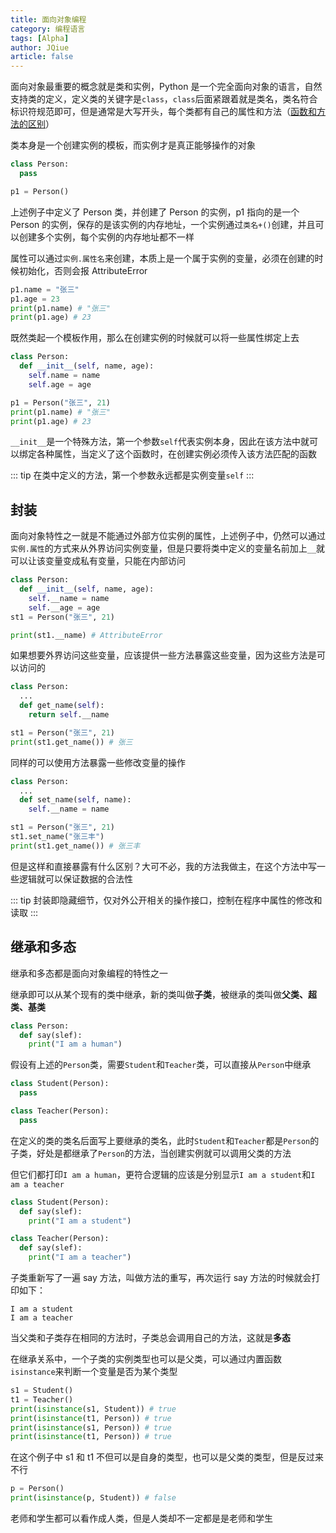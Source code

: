 ```yaml
---
title: 面向对象编程
category: 编程语言
tags: [Alpha]
author: JQiue
article: false
---
```


面向对象最重要的概念就是类和实例，Python 是一个完全面向对象的语言，自然支持类的定义，定义类的关键字是`class`，`class`后面紧跟着就是类名，类名符合标识符规范即可，但是通常是大写开头，每个类都有自己的属性和方法（[函数和方法的区别](/language/general/#函数和方法的区别)）

类本身是一个创建实例的模板，而实例才是真正能够操作的对象

```python
class Person:
  pass

p1 = Person()
```

上述例子中定义了 Person 类，并创建了 Person 的实例，p1 指向的是一个 Person 的实例，保存的是该实例的内存地址，一个实例通过`类名+()`创建，并且可以创建多个实例，每个实例的内存地址都不一样

属性可以通过`实例.属性名`来创建，本质上是一个属于实例的变量，必须在创建的时候初始化，否则会报 AttributeError

```python
p1.name = "张三"
p1.age = 23
print(p1.name) # "张三"
print(p1.age) # 23
```

既然类起一个模板作用，那么在创建实例的时候就可以将一些属性绑定上去

```python
class Person:
  def __init__(self, name, age):
    self.name = name
    self.age = age

p1 = Person("张三", 21)
print(p1.name) # "张三"
print(p1.age) # 23
```

`__init__`是一个特殊方法，第一个参数`self`代表实例本身，因此在该方法中就可以绑定各种属性，当定义了这个函数时，在创建实例必须传入该方法匹配的函数

::: tip
在类中定义的方法，第一个参数永远都是实例变量`self`
:::

## 封装

面向对象特性之一就是不能通过外部方位实例的属性，上述例子中，仍然可以通过`实例.属性`的方式来从外界访问实例变量，但是只要将类中定义的变量名前加上`__`就可以让该变量变成私有变量，只能在内部访问

```python
class Person:
  def __init__(self, name, age):
    self.__name = name
    self.__age = age
st1 = Person("张三", 21)

print(st1.__name) # AttributeError
```

如果想要外界访问这些变量，应该提供一些方法暴露这些变量，因为这些方法是可以访问的

```python
class Person:
  ...
  def get_name(self):
    return self.__name

st1 = Person("张三", 21)
print(st1.get_name()) # 张三
```

同样的可以使用方法暴露一些修改变量的操作

```python
class Person:
  ...
  def set_name(self, name):
    self.__name = name

st1 = Person("张三", 21)
st1.set_name("张三丰")
print(st1.get_name()) # 张三丰
```

但是这样和直接暴露有什么区别？大可不必，我的方法我做主，在这个方法中写一些逻辑就可以保证数据的合法性

::: tip
封装即隐藏细节，仅对外公开相关的操作接口，控制在程序中属性的修改和读取
:::

## 继承和多态

继承和多态都是面向对象编程的特性之一

继承即可以从某个现有的类中继承，新的类叫做**子类**，被继承的类叫做**父类、超类、基类**

```python
class Person:
  def say(slef):
    print("I am a human")
```

假设有上述的`Person`类，需要`Student`和`Teacher`类，可以直接从`Person`中继承

```python
class Student(Person):
  pass

class Teacher(Person):
  pass
```

在定义的类的类名后面写上要继承的类名，此时`Student`和`Teacher`都是`Person`的子类，好处是都继承了`Person`的方法，当创建实例就可以调用父类的方法

但它们都打印`I am a human`，更符合逻辑的应该是分别显示`I am a student`和`I am a teacher`

```python
class Student(Person):
  def say(slef):
    print("I am a student")

class Teacher(Person):
  def say(slef):
    print("I am a teacher")
```

子类重新写了一遍 say 方法，叫做方法的重写，再次运行 say 方法的时候就会打印如下：

`I am a student`  
`I am a teacher`

当父类和子类存在相同的方法时，子类总会调用自己的方法，这就是**多态**

在继承关系中，一个子类的实例类型也可以是父类，可以通过内置函数`isinstance`来判断一个变量是否为某个类型

```python
s1 = Student()
t1 = Teacher()
print(isinstance(s1, Student)) # true
print(isinstance(t1, Person)) # true
print(isinstance(s1, Person)) # true
print(isinstance(t1, Person)) # true
```

在这个例子中 s1 和 t1 不但可以是自身的类型，也可以是父类的类型，但是反过来不行

```python
p = Person()
print(isinstance(p, Student)) # false
```

老师和学生都可以看作成人类，但是人类却不一定都是是老师和学生
